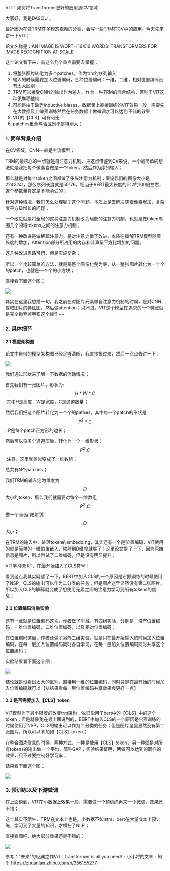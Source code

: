 VIT：如何将Transformer更好的应用到CV领域

大家好，我是DASOU；

最近因为在做TRM在多模态视频的分类，会写一些TRM在CV中的应用，今天先来讲一下VIT；

论文名称是：AN IMAGE IS WORTH 16X16 WORDS: TRANSFORMERS FOR IMAGE RECOGNITION AT SCALE

这个论文看下来，有这么几个重点需要去掌握：

1. 将整张图片转化为多个patches，作为trm的序列输入
2. 输入的时候需要加入位置编码，三种位置编码：一维，二维，相对位置编码没有太大区别
3. TRM可以接受CNN的输出作为输入，作为一种TRM的混合结构，区别于VIT这种无卷积结构
4. 可能是由于缺乏inductive biases，数据集上直接训练的VIT效果一般，需要先在大数据及上做预训练然后在任务数据上做微调才可以达到不错的效果
5. VIT的【CLS】可有可无
6. patches重叠与否区别不是特别大；

###  1. 简单背景介绍

在CV领域，CNN一直是主流模型；

TRM的最核心的一点就是自注意力机制，把这点借鉴到CV来说，一个最简单的想法就是我把每个像素当做是一个token，然后作为序列输入；

那么就是对每个token之间都做了多头注意力机制；假设我们的图像大小是224*224*1，那么序列长度就是50176，相当于BERT最大长度的512的100倍左右，这个参数量肯定是不能承受的；

针对这种情况，我们怎么处理呢？这个问题，本质上是去解决随着像素增加，复杂度平方级增长的问题；

一个改进就是将全局的这种注意力机制改为局部的注意力机制，也就是做token周围几个领域tokens之间的注意力机制；

还有一种改进是做稀疏注意力，是对注意力做了改进，本质在缓解TRM模型随着长度的增加，Attention部分所占用的内存和计算呈平方比增加的问题。

这几种改进思路可行，但是实施复杂；

所以一个比较简单的方法，就是将整个图像化整为零，从一整张图片转化为一个个的patch，也就是一个个的小方块；

直接看下面这个图：

![](https://picsfordablog.oss-cn-beijing.aliyuncs.com/2021-10-09-030631.png)

其实在这里我想插一句，我之前在对图片元素做自注意力机制的时候，是对CNN提取图片的特征图，然后做attention；只不过，VIT这个模型在追求的一个特点就是完全抛弃掉卷积这个操作~~

### 2. 具体细节

#### 2.1 模型架构图

论文中自带的模型架构图已经足够清晰，我直接搬过来，然后一点点去讲一下：

![](https://picsfordablog.oss-cn-beijing.aliyuncs.com/2021-10-09-031208.png)

我们通过形状来了解一下数据的流动情况：

首先我们有一张图片，形状为:$$H*W*C$$ ;其中H是高度，W是宽度，C是通道数量；

然后我们把这个图片转化为一个个的pathes，其中每一个patch的形状是$$P^{2}*C$$ ; P是每个patch正方形的边长；

然后可以将多个通道压扁，转化为一个一维形状：$$P^{2}.C$$ ;注意，这里就类似变成了一维数组；

总共有N个patches；

我们TRM的输入定为维度为$$D$$大小的token，那么我们就需要对每个一维数组$$P^{2}.C$$ 做一个linear映射到$$D$$大小；

在TRM的输入中，处理token的embedding，其实还有一个是位置编码，VIT使用的就是简单的一维位置嵌入，映射到D维度就够了；这里论文提了一下，因为原始信息是图片，所以尝试了二维编码，但是没有明显提升；

VIT学习BERT，在最开始加入了CLS符号；

看到这点我其实疑惑了一下，BERT中加入CLS的一个原因是它预训练的时候使用了NSP，CLS的输出可以作为二分类的任务；但是图片这里显然没有第二张图片，所以加入CLS的解释就变成了想使用元素之间的注意力学习到所有tokens的信息；

#### 2.2 位置编码消融实验

还有一点就是位置编码这块，作者做了消融，有四组实验，分别是：没有位置编码，一维位置编码，二维位置编码，以及相对位置编码；

在位置编码这里，作者还做了另外三组实验，就是只在最开始输入的时候加入位置编码，在每一层加入位置编码同时各自学习，在每一层加入位置编码同时共享这个位置编码；

实验结果看下面这个图：

![](https://picsfordablog.oss-cn-beijing.aliyuncs.com/2021-10-09-064108.png)

结论就是没看出太大的区别，直接用一维的位置编码，同时只是在最开始的时候加入位置编码就可以【从结果看每一层位置编码共享效果会更好一点】

#### 2.3 是否需要加入【CLS】token

VIT模型为了最小限度的改变trm架构，依旧沿用了bert中的【CLS】中的这个token；但是就像我在最上面说到的，BERT中加入CLS的一个原因是它预训练的时候使用了NSP，CLS的输出可以作为二分类的任务；但是图片这里显然没有第二张图片，所以可以不加如【CLS】token；

在整合图片信息的时候，两种方式，一种是使用【CLS】token，另一种就是对所有tokens的输出做一个平均，简称GAP；实验结果证明，两者可以达到的同样的效果，只不过要控制好学习率；

结果看下面这个图：

![](https://picsfordablog.oss-cn-beijing.aliyuncs.com/2021-10-09-064720.png)

### 3. 预训练以及下游微调

在上面谈到，VIT在小数据上效果一般，需要做一个预训练再来一个微调，效果还不错；

这个其实不陌生，TRM在文本上也是，小数据不如lstm，bert在大量文本上预训练，学习到了大量的知识，才横扫了NLP；

直接看图吧，绝大部分效果还是不错的：

![](https://picsfordablog.oss-cn-beijing.aliyuncs.com/2021-10-09-064826.png)

参考："未来"的经典之作ViT：transformer is all you need! - 小小将的文章 - 知乎 https://zhuanlan.zhihu.com/p/356155277